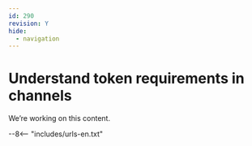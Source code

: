 ```yaml
---
id: 290
revision: Y
hide:
  - navigation
---
```


# Understand token requirements in channels

We’re working on this content.

--8<-- "includes/urls-en.txt"